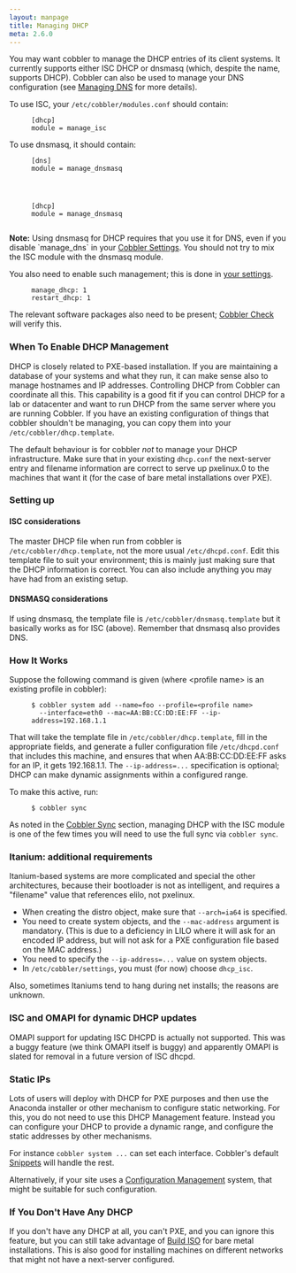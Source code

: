```yaml
---
layout: manpage
title: Managing DHCP
meta: 2.6.0
---
```


<p>You may want cobbler to manage the DHCP entries of its client systems. It currently supports either ISC DHCP or dnsmasq (which, despite the name, supports DHCP). Cobbler can also be used to manage your DNS configuration (see <a href="/manuals/2.6.0/3/4/2_-_Managing_DNS.html">Managing DNS</a> for more details).</p>

<p>To use ISC, your <code>/etc/cobbler/modules.conf</code> should contain:</p>

<p><figure class="highlight"><pre><code class="language-ini" data-lang="ini">[dhcp]
module = manage_isc</code></pre></figure></p>

<p>To use dnsmasq, it should contain:</p>

<p><figure class="highlight"><pre><code class="language-ini" data-lang="ini">[dns]
module = manage_dnsmasq</p>

<p>[dhcp]
module = manage_dnsmasq</code></pre></figure></p>

<div class="alert alert-info alert-block"><b>Note:</b> Using dnsmasq for DHCP requires that you use it for DNS, even if you disable `manage_dns` in your <a href="/manuals/2.6.0/3/3_-_Cobbler_Settings.html">Cobbler Settings</a>. You should not try to mix the ISC module with the dnsmasq module.</div>


<p>You also need to enable such management; this is done in <a href="/manuals/2.6.0/3/3_-_Cobbler_Settings.html">your settings</a>.</p>

<p><figure class="highlight"><pre><code class="language-yaml" data-lang="yaml">manage_dhcp: 1
restart_dhcp: 1</code></pre></figure></p>

<p>The relevant software packages also need to be present; <a href="/manuals/2.6.0/3/2/1_-_Check.html">Cobbler Check</a> will verify this.</p>

<h3>When To Enable DHCP Management</h3>

<p>DHCP is closely related to PXE-based installation.  If you are maintaining a database of your systems and what they run, it can make sense also to manage hostnames and IP addresses. Controlling DHCP from Cobbler can coordinate all this. This capability is a good fit if you can control DHCP for a lab or datacenter and want to run DHCP from the same server where you are running Cobbler. If you have an existing configuration of things that cobbler shouldn't be managing, you can copy them into your <code>/etc/cobbler/dhcp.template</code>.</p>

<p>The default behaviour is for cobbler <em>not</em> to manage your DHCP infrastructure. Make sure that in your existing <code>dhcp.conf</code> the next-server entry and filename information are correct to serve up pxelinux.0 to the machines that want it (for the case of bare metal installations over PXE).</p>

<h3>Setting up</h3>

<h4>ISC considerations</h4>

<p>The master DHCP file when run from cobbler is <code>/etc/cobbler/dhcp.template</code>, not the more usual <code>/etc/dhcpd.conf</code>. Edit this template file to suit your environment; this is mainly just making sure that the DHCP information is correct. You can also include anything you may have had from an existing setup.</p>

<h4>DNSMASQ considerations</h4>

<p>If using dnsmasq, the template file is <code>/etc/cobbler/dnsmasq.template</code> but it basically works as for ISC (above). Remember that dnsmasq also provides DNS.</p>

<h3>How It Works</h3>

<p>Suppose the following command is given (where &lt;profile name&gt; is an existing profile in cobbler):</p>

<p><figure class="highlight"><pre><code class="language-bash" data-lang="bash">$ cobbler system add --name=foo --profile=&lt;profile name&gt;
  --interface=eth0 --mac=AA:BB:CC:DD:EE:FF --ip-address=192.168.1.1</code></pre></figure></p>

<p>That will take the template file in <code>/etc/cobbler/dhcp.template</code>, fill in the appropriate fields, and generate a fuller configuration file <code>/etc/dhcpd.conf</code> that includes this machine, and ensures that when AA:BB:CC:DD:EE:FF asks for an IP, it gets 192.168.1.1. The <code>--ip-address=...</code> specification is optional; DHCP can make dynamic assignments within a configured range.</p>

<p>To make this active, run:</p>

<p><figure class="highlight"><pre><code class="language-bash" data-lang="bash">$ cobbler sync</code></pre></figure></p>

<p>As noted in the <a href="/manuals/2.6.0/3/2/2_-_Sync.html">Cobbler Sync</a> section, managing DHCP with the ISC module is one of the few times you will need to use the full sync via <code>cobbler sync</code>.</p>

<h3>Itanium: additional requirements</h3>

<p>Itanium-based systems are more complicated and special the other architectures, because their bootloader is not as intelligent, and requires a "filename" value that references elilo, not pxelinux.</p>

<ul>
<li>When creating the distro object, make sure that <code>--arch=ia64</code> is specified.</li>
<li>You need to create system objects, and the <code>--mac-address</code> argument is mandatory. (This is due to a deficiency in LILO where it will ask for an encoded IP address, but will not ask for a PXE configuration file based on the MAC address.)</li>
<li>You need to specify the <code>--ip-address=...</code> value on system objects.</li>
<li>In <code>/etc/cobbler/settings</code>, you must (for now) choose <code>dhcp_isc</code>.</li>
</ul>


<p>Also, sometimes Itaniums tend to hang during net installs; the reasons are unknown.</p>

<h3>ISC and OMAPI for dynamic DHCP updates</h3>

<p>OMAPI support for updating ISC DHCPD is actually not supported.  This was a buggy feature (we think OMAPI itself is buggy) and apparently OMAPI is slated for removal in a future version of ISC dhcpd.</p>

<h3>Static IPs</h3>

<p>Lots of users will deploy with DHCP for PXE purposes and then use the Anaconda installer or other mechanism to configure static networking.  For this, you do not need to use this DHCP Management feature. Instead you can configure your DHCP to provide a dynamic range, and configure the static addresses by other mechanisms.</p>

<p>For instance <code>cobbler system ...</code> can set each interface.  Cobbler's default <a href="/manuals/2.6.0/3/6_-_Snippets.html">Snippets</a> will handle the rest.</p>

<p>Alternatively, if your site uses a <a href="/manuals/2.6.0/4/3_-_Configuration_Management.html">Configuration Management</a> system, that might be suitable for such configuration.</p>

<h3>If You Don't Have Any DHCP</h3>

<p>If you don't have any DHCP at all, you can't PXE, and you can ignore this feature, but you can still take advantage of <a href="/manuals/2.6.0/3/2/6_-_Build_ISO.html">Build ISO</a> for bare metal installations.  This is also good for installing machines on different networks that might not have a next-server configured.</p>
